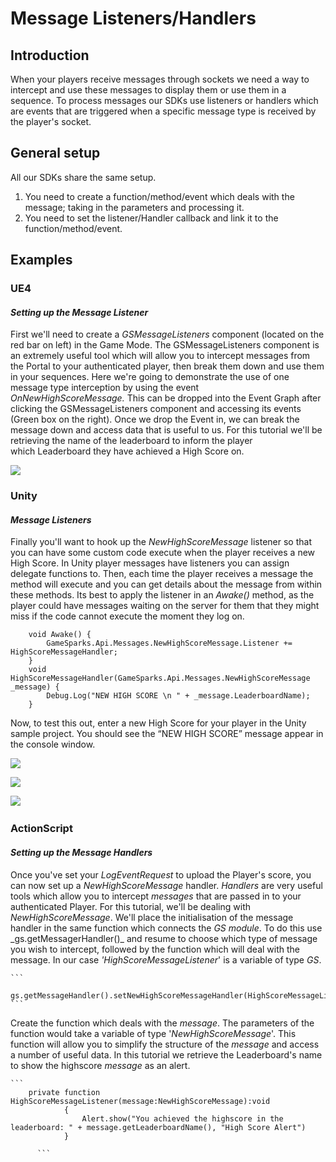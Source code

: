 # Message Listeners/Handlers

## Introduction

When your players receive messages through sockets we need a way to intercept and use these messages to display them or use them in a sequence. To process messages our SDKs use listeners or handlers which are events that are triggered when a specific message type is received by the player's socket.  

## General setup

All our SDKs share the same setup.

  1. You need to create a function/method/event which deals with the message; taking in the parameters and processing it.
  2. You need to set the listener/Handler callback and link it to the function/method/event.


## Examples

### UE4

#### *Setting up the Message Listener*

First we'll need to create a *GSMessageListeners* component (located on the red bar on left) in the Game Mode. The GSMessageListeners component is an extremely useful tool which will allow you to intercept messages from the Portal to your authenticated player, then break them down and use them in your sequences. Here we're going to demonstrate the use of one message type interception by using the event *OnNewHighScoreMessage.* This can be dropped into the Event Graph after clicking the GSMessageListeners component and accessing its events (Green box on the right). Once we drop the Event in, we can break the message down and access data that is useful to us. For this tutorial we'll be retrieving the name of the leaderboard to inform the player which Leaderboard they have achieved a High Score on.

![](https://s3-eu-west-1.amazonaws.com/docs.gamesparks.net/wp-content/uploads/2015/09/bandicam-2015-09-27-22-38-45-970-Copy-300x177.png)

### Unity

#### *Message Listeners*

Finally you'll want to hook up the *NewHighScoreMessage* listener so that you can have some custom code execute when the player receives a new High Score. In Unity player messages have listeners you can assign delegate functions to. Then, each time the player receives a message the method will execute and you can get details about the message from within these methods. Its best to apply the listener in an *Awake()* method, as the player could have messages waiting on the server for them that they might miss if the code cannot execute the moment they log on.

```  
    void Awake() {
    	GameSparks.Api.Messages.NewHighScoreMessage.Listener += HighScoreMessageHandler;
    }
    void HighScoreMessageHandler(GameSparks.Api.Messages.NewHighScoreMessage _message) {
    	Debug.Log("NEW HIGH SCORE \n " + _message.LeaderboardName);
    }
```
Now, to test this out, enter a new High Score for your player in the Unity sample project. You should see the “NEW HIGH SCORE” message appear in the console window.

![](https://s3-eu-west-1.amazonaws.com/docs-assets.gamesparks.net/wp-content/uploads/sites/2/2015/10/02080917/Script9_MessageListener-300x46.png)

![](https://s3-eu-west-1.amazonaws.com/docs-assets.gamesparks.net/wp-content/uploads/sites/2/2015/10/02080917/Image23_message-300x237.png)

![](https://s3-eu-west-1.amazonaws.com/docs-assets.gamesparks.net/wp-content/uploads/sites/2/2015/10/02080917/Image23b_message-300x231.png)
 

### ActionScript

#### *Setting up the Message Handlers*

Once you've set your *LogEventRequest* to upload the Player's score, you can now set up a *NewHighScoreMessage* handler. *Handlers* are very useful tools which allow you to intercept *messages* that are passed in to your authenticated Player. For this tutorial, we'll be dealing with *NewHighScoreMessage*. We'll place the initialisation of the message handler in the same function which connects the *GS* *module*. To do this use \_gs.getMessagerHandler()_ and resume to choose which type of message you wish to intercept, followed by the function which will deal with the message. In our case *'HighScoreMessageListener*' is a variable of type *GS*.

    ```
    	gs.getMessageHandler().setNewHighScoreMessageHandler(HighScoreMessageListener);
    ```

Create the function which deals with the *message*. The parameters of the function would take a variable of type '*NewHighScoreMessage*'. This function will allow you to simplify the structure of the *message* and access a number of useful data. In this tutorial we retrieve the Leaderboard's name to show the highscore *message* as an alert.

    ```
    	private function HighScoreMessageListener(message:NewHighScoreMessage):void
    			{
    				Alert.show("You achieved the highscore in the leaderboard: " + message.getLeaderboardName(), "High Score Alert")
    			}

          ```
